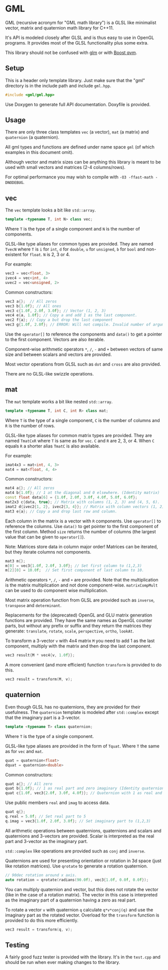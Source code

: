 # GML #

GML (recursive acronym for "GML math library") is a GLSL like minimalist vector, matrix and quaternion math library for C++11.

It's API is modeled closely after GLSL and is thus easy to use in OpenGL programs. It provides most of the GLSL functionality plus some extra.

This library should not be confused with [glm](http://glm.g-truc.net) or with [Boost qvm](https://boostorg.github.io/qvm/).


## Setup ##

This is a header only template library.
Just make sure that the "gml" directory is in the include path and include `gml.hpp`.
~~~c++
#include <gml/gml.hpp>
~~~

Use Doxygen to generate full API documentation. Doxyfile is provided.


## Usage ##

There are only three class templates `vec` (a vector), `mat` (a matrix) and `quaternion` (a quaternion).

All gml types and functions are defined under name space `gml` (of which examples in this document omit).

Although vector and matrix sizes can be anything this library is meant to be used with small vectors and matrices (2-4 columns/rows).

For optimal performance you may wish to compile with `-O3 -ffast-math -DNODEBUG`.

## vec ##

The `vec` template looks a bit like `std::array`.

~~~c++
template <typename T, int N> class vec;
~~~

Where `T` is the type of a single component and `N` is the number of components.

GLSL-like type aliases for common types are provided. They are named `TvecN` where `T` is `i` for `int`, `d` for `double`, `u` for `unsigned`, `b` for `bool` and non-existent for `float`. `N` is 2, 3 or 4.

For example:
~~~c++
vec3 = vec<float, 3>
ivec4 = vec<int, 4>
uvec2 = vec<unsigned, 2>
~~~

Common constructors:
~~~c++
vec3 a{};  // All zeros
vec3 b{1.0f}; // All ones
vec3 c{1.0f, 2.0f, 3.0f}; // Vector (1, 2, 3)
vec4 e{a, 1.0f}; // Copy a and add 1 as the last component.
vec2 f{a}; // Copy a but drop the last component
vec3 g{1.0f, 2.0f}; // ERROR: Will not compile. Invalid number of arguments.
~~~

Use the `operator[]` to reference the components and `data()` to get a pointer to the first component. Vectors are also iterable.

Component-wise arithmetic operators `*`, `/`, `-` and `+` between vectors of same size and between scalars and vectors are provided.

Most vector operations from GLSL such as `dot` and `cross` are also provided.

There are no GLSL-like swizzle operations.


## mat ##

The `mat` template works a bit like nested `std::array`.

~~~c++
template <typename T, int C, int R> class mat;
~~~
Where `T` is the type of a single component, `C` is the number of columns and `R` is the number of rows.

GLSL-like type aliases for common matrix types are provided. They are named `TmatCxR` where `T` is same as for `vec`. `C` and `R` are 2, 3, or 4. When `C` equals `R` a shorter alias `TmatC` is also available.

For example:
~~~c++
imat4x3 = mat<int, 4, 3>
mat4 = mat<float, 4, 4>
~~~

Common constructors:
~~~c++
mat4 a{}; // All zeros
mat4 b{1.0f}; // 1 at the diagonal and 0 elsewhere. (Identity matrix)
const float data[6] = {1.0f, 2.0f, 3.0f, 4.0f, 5.0f, 6.0f};
mat2x3 c{data, true}; // Matrix with columns (1, 2, 3) and (4, 5, 6).
imat2 d{ivec2{1, 2}, ivec2{3, 4}}; // Matrix with column vectors (1, 2) and (3, 4)
mat3 e{a}; // Copy a and drop last row and column.
~~~

Each column in the matrix is a vector with `R` components. Use `operator[]` to reference the columns. Use `data()` to get pointer to the first component of the first column. Method `size` returns the number of columns (the largest value that can be given to `operator[]`).

Note: Matrices store data in column major order!
Matrices can be iterated, but they iterate columns not components.

~~~c++
mat3 m{};
m[0] = vec3{1.0f, 2.0f, 3.0f}; // Set first column to (1,2,3)
m[2][0] = 10.0f;  // Set first component of last column to 10.
~~~

Arithmetic operators `*`, `/`, `-`  and `+` are provided.
Note that the multiplication is the matrix multiplication and not done component-wise. `matrixCompMult` can be used to do component wise multiplication.

Most matrix operation function from GLSL are provided such as `inverse`, `transpose` and `determinant`.

Replacements for the (deprecated) OpenGL and GLU matrix generation functions are provided. They have the same names as OpenGL counter parts, but without any prefix or suffix and they return the matrices they generate: `translate`, `rotate`, `scale`, `perspective`, `ortho`, `lookAt`.

To transform a 3-vector `v` with 4x4 matrix `M` you need to add 1 as the last component, multiply with the matrix and then drop the last component.
~~~c++
vec3 result{M * vec4{v, 1.0f}};
~~~

A more convenient (and more efficient) function `transform` is provided to do this.
~~~c++
vec3 result = transform(M, v);
~~~


## quaternion ##

Even though GLSL has no quaternions, they are provided for their usefulness. The `quaternion` template is modeled after `std::complex` except that the imaginary part is a 3-vector.

~~~c++
template <typename T> class quaternion;
~~~
Where `T` is the type of a single component.

GLSL-like type aliases are provided in the form of `Tquat`. Where `T` the same as for `vec` and `mat`.
~~~c++
quat = quaternion<float>
dquat = quaternion<double>
~~~

Common constructors:
~~~c++
quat a{}; // All zero
quat b{1.0f}; // 1 as real part and zero imaginary (Identity quaternion)
quat c{1.0f, vec3{2.0f, 3.0f, 4.0f}}; // Quaternion with 1 as real and (2,3,4) as imaginary part
~~~

Use public members `real` and `imag` to access data.
~~~c++
quat q{};
q.real = 5.0f; // Set real part to 5
q.imag = vec3{1.0f, 2.0f, 3.0f}; // Set imaginary part to (1,2,3)
~~~

All arithmetic operations between quaternions, quaternions and scalars and quaternions and 3-vectors are provided. Scalar is interpreted as the real part and 3-vector as the imaginary part.

`std::complex` like operations are provided such as `conj` and `inverse`.

Quaternions are used for presenting orientation or rotation in 3d space (just like rotation matrices). Use `qrotate` to generate a rotation quaternion.
~~~c++
// 90dec rotation around x axis.
auto rotation = qrotate(radians(90.0f), vec3{1.0f, 0.0f, 0.0f});
~~~

You can multiply quaternion and vector, but this does not rotate the vector (like in the case of a rotation matrix). The vector in this case is interpreted as the imaginary part of a quaternion having a zero as real part.

To rotate a vector `v` with quaternion `q` calculate `q*v*conj(q)` and use the imaginary part as the rotated vector. Overload for the `transform` function is provided to do this more efficiently.
~~~c++
vec3 result = transform(q, v);
~~~


## Testing ##

A fairly good fuzz tester is provided with the library. It's in the `test.cpp` and should be run when ever making changes to the library.

